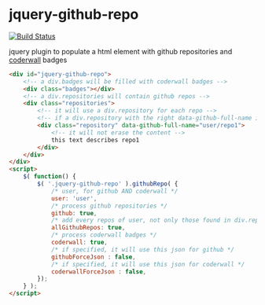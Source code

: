 # jquery-github-repo
[![Build Status](https://secure.travis-ci.org/bpaulin/jquery-github-repo.png?branch=master)](http://travis-ci.org/bpaulin/jquery-github-repo)

jquery plugin to populate a html element with github repositories and [coderwall] badges

```html
<div id="jquery-github-repo">
    <!-- a div.badges will be filled with coderwall badges -->
    <div class="badges"></div>
    <!-- a div.repositories will contain github repos -->
    <div class="repositories">
        <!-- it will use a div.repository for each repo -->
        <!-- if a div.repository with the right data-github-full-name is found  -->
        <div class="repository" data-github-full-name="user/repo1">
            <!-- it will not erase the content -->
            this text describes repo1
        </div>
    </div>
</div>
<script>
    $( function() {
        $( '.jquery-github-repo' ).githubRepo( {
            /* user, for github AND coderwall */
            user: 'user',
            /* process github repositories */
            github: true,
            /* add every repos of user, not only those found in div.repositories */
            allGithubRepos: true,
            /* process coderwall badges */
            coderwall: true,
            /* if specified, it will use this json for github */
            githubForceJson : false,
            /* if specified, it will use this json for coderwall */
            coderwallForceJson : false,
        });
    } );
</script>
```

[coderwall]: https://coderwall.com/

